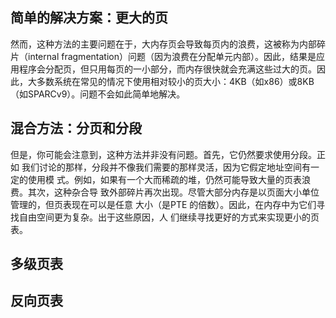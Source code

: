 ## 简单的解决方案：更大的页

然而，这种方法的主要问题在于，大内存页会导致每页内的浪费，这被称为内部碎片（internal fragmentation）问题（因为浪费在分配单元内部）。因此，结果是应用程序会分配页，但只用每页的一小部分，而内存很快就会充满这些过大的页。因此，大多数系统在常见的情况下使用相对较小的页大小：4KB（如x86）或8KB（如SPARCv9）。问题不会如此简单地解决。

## 混合方法：分页和分段
但是，你可能会注意到，这种方法并非没有问题。首先，它仍然要求使用分段。正如
我们讨论的那样，分段并不像我们需要的那样灵活，因为它假定地址空间有一定的使用模
式。例如，如果有一个大而稀疏的堆，仍然可能导致大量的页表浪费。其次，这种杂合导
致外部碎片再次出现。尽管大部分内存是以页面大小单位管理的，但页表现在可以是任意
大小（是PTE 的倍数）。因此，在内存中为它们寻找自由空间更为复杂。出于这些原因，人
们继续寻找更好的方式来实现更小的页表。

## 多级页表 

## 反向页表